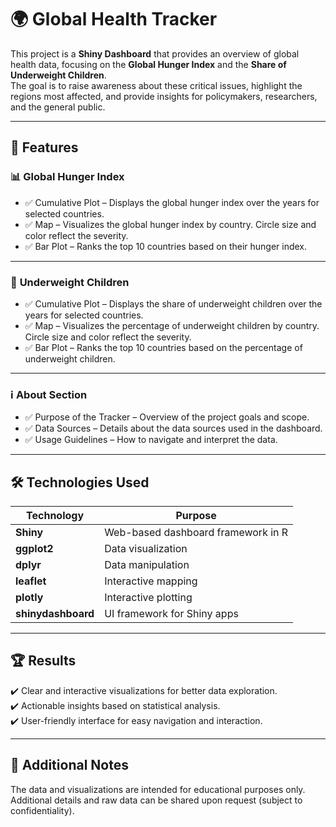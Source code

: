 # 🌍 **Global Health Tracker**  

This project is a **Shiny Dashboard** that provides an overview of global health data, focusing on the **Global Hunger Index** and the **Share of Underweight Children**.  
The goal is to raise awareness about these critical issues, highlight the regions most affected, and provide insights for policymakers, researchers, and the general public.  

---

## 🚀 **Features**  

### 📊 **Global Hunger Index**  
- ✅ Cumulative Plot – Displays the global hunger index over the years for selected countries.  
- ✅ Map – Visualizes the global hunger index by country. Circle size and color reflect the severity.  
- ✅ Bar Plot – Ranks the top 10 countries based on their hunger index.  

---

### 🧒 **Underweight Children**  
- ✅ Cumulative Plot – Displays the share of underweight children over the years for selected countries.  
- ✅ Map – Visualizes the percentage of underweight children by country. Circle size and color reflect the severity.  
- ✅ Bar Plot – Ranks the top 10 countries based on the percentage of underweight children.  

---

### ℹ️ **About Section**  
- ✅ Purpose of the Tracker – Overview of the project goals and scope.  
- ✅ Data Sources – Details about the data sources used in the dashboard.  
- ✅ Usage Guidelines – How to navigate and interpret the data.  

---

## 🛠️ **Technologies Used**  
| Technology | Purpose |  
|------------|---------|  
| **Shiny** | Web-based dashboard framework in R |  
| **ggplot2** | Data visualization |  
| **dplyr** | Data manipulation |  
| **leaflet** | Interactive mapping |  
| **plotly** | Interactive plotting |  
| **shinydashboard** | UI framework for Shiny apps |  

---

## 🏆 **Results**  
✔️ Clear and interactive visualizations for better data exploration.  
✔️ Actionable insights based on statistical analysis.  
✔️ User-friendly interface for easy navigation and interaction.  

---

## 📎 Additional Notes
The data and visualizations are intended for educational purposes only.
Additional details and raw data can be shared upon request (subject to confidentiality).

  
